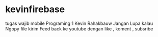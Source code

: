 # kevinfirebase
tugas wajib mobile Programing 1 Kevin Rahakbauw
Jangan Lupa kalau Ngopy file kirim Feed back ke youtube dengan like , koment , subsribe
